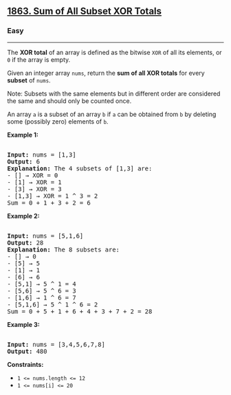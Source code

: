 ### <h2><a href="https://leetcode.com/problems/sum-of-all-subset-xor-totals/">1863. Sum of All Subset XOR Totals</a></h2>  
<h3>Easy</h3>  
<hr>  
<div>  
<p>The <strong>XOR total</strong> of an array is defined as the bitwise <code>XOR</code> of all its elements, or <code>0</code> if the array is empty.</p>  

<p>Given an integer array <code>nums</code>, return the <strong>sum of all XOR totals</strong> for every <strong>subset</strong> of <code>nums</code>.</p>  

<p>Note: Subsets with the same elements but in different order are considered the same and should only be counted once.</p>  

<p>An array <code>a</code> is a subset of an array <code>b</code> if <code>a</code> can be obtained from <code>b</code> by deleting some (possibly zero) elements of <code>b</code>.</p>  

<p><strong>Example 1:</strong></p>  
<pre>  
<strong>Input:</strong> nums = [1,3]  
<strong>Output:</strong> 6  
<strong>Explanation:</strong> The 4 subsets of [1,3] are:  
- [] → XOR = 0  
- [1] → XOR = 1  
- [3] → XOR = 3  
- [1,3] → XOR = 1 ^ 3 = 2  
Sum = 0 + 1 + 3 + 2 = 6  
</pre>  

<p><strong>Example 2:</strong></p>  
<pre>  
<strong>Input:</strong> nums = [5,1,6]  
<strong>Output:</strong> 28  
<strong>Explanation:</strong> The 8 subsets are:  
- [] → 0  
- [5] → 5  
- [1] → 1  
- [6] → 6  
- [5,1] → 5 ^ 1 = 4  
- [5,6] → 5 ^ 6 = 3  
- [1,6] → 1 ^ 6 = 7  
- [5,1,6] → 5 ^ 1 ^ 6 = 2  
Sum = 0 + 5 + 1 + 6 + 4 + 3 + 7 + 2 = 28  
</pre>  

<p><strong>Example 3:</strong></p>  
<pre>  
<strong>Input:</strong> nums = [3,4,5,6,7,8]  
<strong>Output:</strong> 480  
</pre>  

<p><strong>Constraints:</strong></p>  
<ul>  
<li><code>1 <= nums.length <= 12</code></li>  
<li><code>1 <= nums[i] <= 20</code></li>  
</ul>  
</div>  

